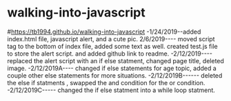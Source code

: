 # walking-into-javascript
#https://tb1994.github.io/walking-into-javascript
-1/24/2019--added index.html file, javascript alert, and a cute pic. 2/6/2019---- moved script tag to the bottom of index file, added some text as well. created test.js file to store the alert script. and added github link to readme.
-2/12/2019---- replaced the alert script with an if else statment, changed page title, deleted image.
-2/12/2019A---- changed if else statements for age topic, added a couple other else statements for more situations.
-2/12/2019B------ deleted the else if statments , swapped the and condition for the or condition.
-2/12/2019C----- changed the if else statment into a while loop statment.